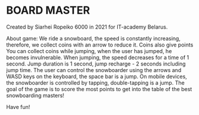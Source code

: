 # BOARD MASTER
Created by Siarhei Ropeiko 6000 in 2021 for IT-academy Belarus.

About game:
We ride a snowboard, the speed is constantly increasing, therefore, we collect coins with an arrow to reduce it. Coins also give points
You can collect coins while jumping, when the user has jumped, he becomes invulnerable. When jumping, the speed decreases for a time of 1 second.
Jump duration is 1 second, jump recharge - 2 seconds including jump time.
The user can control the snowboarder using the arrows and WASD keys on the keyboard, the space bar is a jump. 
On mobile devices, the snowboarder is controlled by tapping, double-tapping is a jump.
The goal of the game is to score the most points to get into the table of the best snowboarding masters!

Have fun!
